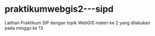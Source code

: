# praktikumwebgis2---sipd
Latihan Praktikum SIP dengan topik WebGIS materi ke 2 yang dilakukan pada minggu ke 13
